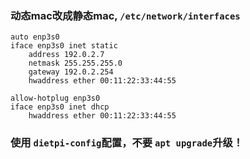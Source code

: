 ### 动态mac改成静态mac, `/etc/network/interfaces`

```
auto enp3s0
iface enp3s0 inet static
    address 192.0.2.7
    netmask 255.255.255.0
    gateway 192.0.2.254
    hwaddress ether 00:11:22:33:44:55
```

```
allow-hotplug enp3s0
iface enp3s0 inet dhcp
    hwaddress ether 00:11:22:33:44:55
```

### 使用 `dietpi-config`配置，不要 `apt upgrade`升级！	

